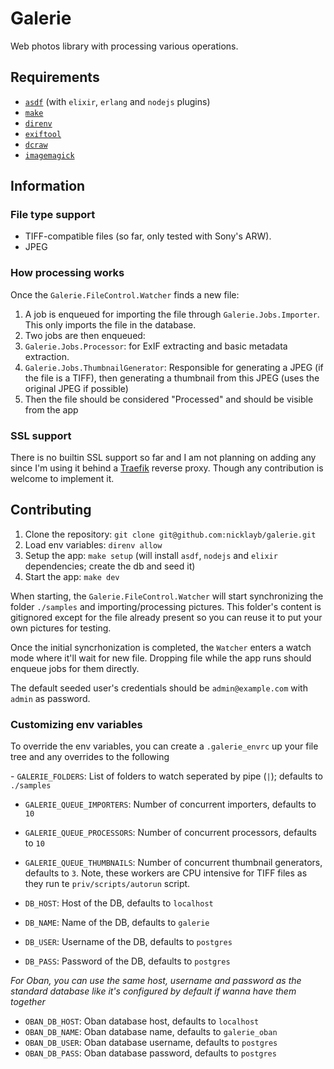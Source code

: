 # Galerie

Web photos library with processing various operations.

## Requirements

- [`asdf`](https://asdf-vm.com/) (with `elixir`, `erlang` and `nodejs` plugins)
- [`make`](https://www.gnu.org/software/make/manual/make.html)
- [`direnv`](https://direnv.net/)
- [`exiftool`](https://exiftool.org/)
- [`dcraw`](https://github.com/ncruces/dcraw)
- [`imagemagick`](https://imagemagick.org/index.php)


## Information

### File type support

- TIFF-compatible files (so far, only tested with Sony's ARW).
- JPEG

### How processing works

Once the `Galerie.FileControl.Watcher` finds a new file:

1. A job is enqueued for importing the file through `Galerie.Jobs.Importer`. This only imports the file in the database.
2. Two jobs are then enqueued:
  1. `Galerie.Jobs.Processor`: for ExIF extracting and basic metadata extraction.
  2. `Galerie.Jobs.ThumbnailGenerator`: Responsible for generating a JPEG (if the file is a TIFF), then generating a thumbnail from this JPEG (uses the original JPEG if possible)
3. Then the file should be considered "Processed" and should be visible from the app

### SSL support

There is no builtin SSL support so far and I am not planning on adding any since I'm using it behind a [Traefik](https://traefik.io/traefik/) reverse proxy. Though any contribution is welcome to implement it.

## Contributing

1. Clone the repository: `git clone git@github.com:nicklayb/galerie.git`
2. Load env variables: `direnv allow`
3. Setup the app: `make setup` (will install `asdf`, `nodejs` and `elixir` dependencies; create the db and seed it)
4. Start the app: `make dev`

When starting, the `Galerie.FileControl.Watcher` will start synchronizing the folder `./samples` and importing/processing pictures. This folder's content is gitignored except for the file already present so you can reuse it to put your own pictures for testing.

Once the initial syncrhonization is completed, the `Watcher` enters a watch mode where it'll wait for new file. Dropping file while the app runs should enqueue jobs for them directly.

The default seeded user's credentials should be `admin@example.com` with `admin` as password.

### Customizing env variables

To override the env variables, you can create a `.galerie_envrc` up your file tree and any overrides to the following

- `GALERIE_FOLDERS`: List of folders to watch seperated by pipe (`|`); defaults to `./samples`
- `GALERIE_QUEUE_IMPORTERS`: Number of concurrent importers, defaults to `10`
- `GALERIE_QUEUE_PROCESSORS`: Number of concurrent processors, defaults to `10`
- `GALERIE_QUEUE_THUMBNAILS`: Number of concurrent thumbnail generators, defaults to `3`. Note, these workers are CPU intensive for TIFF files as they run te `priv/scripts/autorun` script.

- `DB_HOST`: Host of the DB, defaults to `localhost`
- `DB_NAME`: Name of the DB, defaults to `galerie`
- `DB_USER`: Username of the DB, defaults to `postgres` 
- `DB_PASS`: Password of the DB, defaults to `postgres`

_For Oban, you can use the same host, username and password as the standard database like it's configured by default if wanna have them together_

- `OBAN_DB_HOST`: Oban database host, defaults to `localhost`
- `OBAN_DB_NAME`: Oban database name, defaults to `galerie_oban`
- `OBAN_DB_USER`: Oban database username, defaults to `postgres`
- `OBAN_DB_PASS`: Oban database password, defaults to `postgres`
